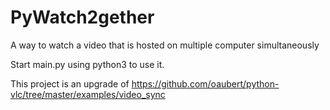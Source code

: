 # PyWatch2gether
A way to watch a video that is hosted on multiple computer simultaneously

Start main.py using python3 to use it.

This project is an upgrade of https://github.com/oaubert/python-vlc/tree/master/examples/video_sync